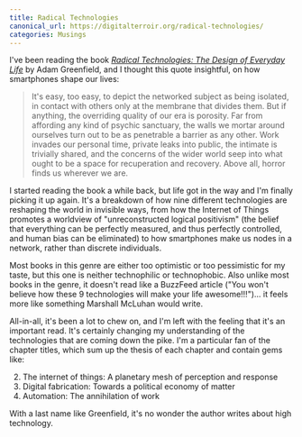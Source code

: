 ```yaml
---
title: Radical Technologies
canonical_url: https://digitalterroir.org/radical-technologies/
categories: Musings
---
```


I've been reading the book _[Radical Technologies: The Design of Everyday Life](https://www.amazon.com/Radical-Technologies-Design-Everyday-Life/dp/178478043X/ref=tmm_hrd_swatch_0?_encoding=UTF8&qid=1536586259&sr=1-1)_ by Adam Greenfield, and I thought this quote insightful, on how smartphones shape our lives:

> It's easy, too easy, to depict the networked subject as being isolated, in contact with others only at the membrane that divides them. But if anything, the overriding quality of our era is porosity. Far from affording any kind of psychic sanctuary, the walls we mortar around ourselves turn out to be as penetrable a barrier as any other. Work invades our personal time, private leaks into public, the intimate is trivially shared, and the concerns of the wider world seep into what ought to be a space for recuperation and recovery. Above all, horror finds us wherever we are.

I started reading the book a while back, but life got in the way and I'm finally picking it up again. It's a breakdown of how nine different technologies are reshaping the world in invisible ways, from how the Internet of Things promotes a worldview of "unreconstructed logical positivism" (the belief that everything can be perfectly measured, and thus perfectly controlled, and human bias can be eliminated) to how smartphones make us nodes in a network, rather than discrete individuals.

Most books in this genre are either too optimistic or too pessimistic for my taste, but this one is neither technophilic or technophobic. Also unlike most books in the genre, it doesn't read like a BuzzFeed article ("You won't believe how these 9 technologies will make your life awesome!!!")... it feels more like something Marshall McLuhan would write.

All-in-all, it's been a lot to chew on, and I'm left with the feeling that it's an important read. It's certainly changing my understanding of the technologies that are coming down the pike. I'm a particular fan of the chapter titles, which sum up the thesis of each chapter and contain gems like:

2. The internet of things: A planetary mesh of perception and response
3. Digital fabrication: Towards a political economy of matter
4. Automation: The annihilation of work

With a last name like Greenfield, it's no wonder the author writes about high technology.

